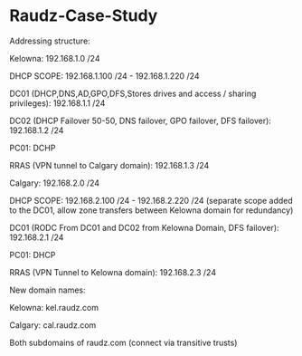 # Raudz-Case-Study

Addressing structure:

Kelowna: 192.168.1.0 /24

DHCP SCOPE: 192.168.1.100 /24 - 192.168.1.220 /24

DC01 (DHCP,DNS,AD,GPO,DFS,Stores drives and access / sharing privileges): 192.168.1.1 /24 

DC02 (DHCP Failover 50-50, DNS failover, GPO failover, DFS failover): 192.168.1.2 /24

PC01: DCHP 

RRAS (VPN tunnel to Calgary domain): 192.168.1.3 /24


Calgary: 192.168.2.0 /24

DHCP SCOPE: 192.168.2.100 /24 - 192.168.2.220 /24 (separate scope added to the DC01, allow zone transfers between Kelowna domain for redundancy)

DC01 (RODC From DC01 and DC02 from Kelowna Domain, DFS failover): 192.168.2.1 /24

PC01: DHCP

RRAS (VPN Tunnel to Kelowna domain): 192.168.2.3 /24


New domain names:

Kelowna:
kel.raudz.com

Calgary:
cal.raudz.com

Both subdomains of raudz.com (connect via transitive trusts)

